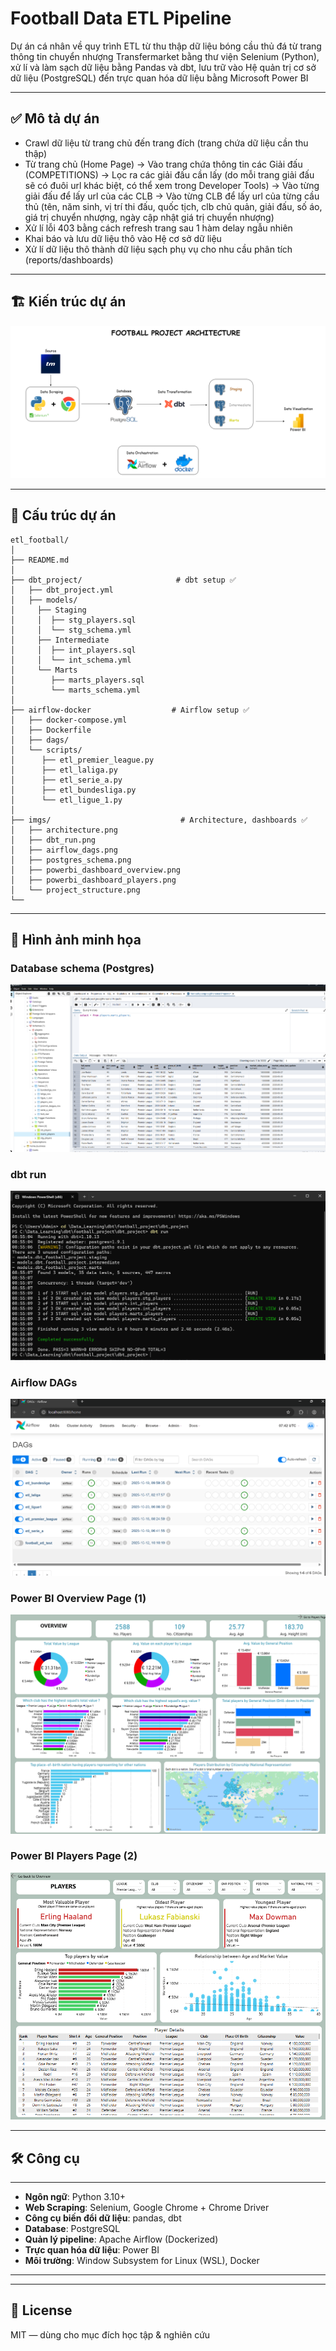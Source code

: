 # Football Data ETL Pipeline
Dự án cá nhân về quy trình ETL từ thu thập dữ liệu bóng cầu thủ đá từ trang thông tin chuyển nhượng Transfermarket bằng thư viện Selenium (Python), xử lí và làm sạch dữ liệu bằng Pandas và dbt, lưu trữ vào Hệ quản trị cơ sở dữ liệu (PostgreSQL) đến trực quan hóa dữ liệu bằng Microsoft Power BI

---

## ✅ Mô tả dự án
- Crawl dữ liệu từ trang chủ đến trang đích (trang chứa dữ liệu cần thu thập)
- Từ trang chủ (Home Page) -> Vào trang chứa thông tin các Giải đấu (COMPETITIONS) -> Lọc ra các giải đấu cần lấy (do mỗi trang giải đấu sẽ có đuôi url khác biệt, có thể xem trong Developer Tools) -> Vào từng giải đấu để lấy url của các CLB -> Vào từng CLB để lấy url của từng cầu thủ (tên, năm sinh, vị trí thi đấu, quốc tịch, clb chủ quản, giải đấu, số áo, giá trị chuyển nhượng, ngày cập nhật giá trị chuyển nhượng)
- Xử lí lỗi 403 bằng cách refresh trang sau 1 hàm delay ngẫu nhiên
- Khai báo và lưu dữ liệu thô vào Hệ cơ sở dữ liệu
- Xử lí dữ liệu thô thành dữ liệu sạch phụ vụ cho nhu cầu phân tích (reports/dashboards)

---
## 🏗️ Kiến trúc dự án
![Architecture](https://github.com/trungkien-011001/etl_football/blob/main/imgs/architecture.png)

---
## 🧱 Cấu trúc dự án

```bashbash
etl_football/
│
├── README.md
│
├── dbt_project/                	 # dbt setup ✅
│   ├── dbt_project.yml
│   ├── models/
│	  ├── Staging
│	  │	 ├── stg_players.sql
│	  │	 └── stg_schema.yml
│	  ├── Intermediate
│	  │	 ├── int_players.sql
│	  │	 └── int_schema.yml
│	  └── Marts
│		 ├── marts_players.sql
│		 └── marts_schema.yml
│
├── airflow-docker                  # Airflow setup ✅
│   ├── docker-compose.yml
│   ├── Dockerfile
│   ├── dags/
│   └── scripts/
│      ├── etl_premier_league.py
│      ├── etl_laliga.py
│      ├── etl_serie_a.py
│      ├── etl_bundesliga.py
│      └── etl_ligue_1.py
│
├── imgs/                         	  # Architecture, dashboards ✅
│   ├── architecture.png
│   ├── dbt_run.png
│   ├── airflow_dags.png
│   ├── postgres_schema.png
│   ├── powerbi_dashboard_overview.png
│   ├── powerbi_dashboard_players.png
│   └── project_structure.png
└──
```

---
## 📸 Hình ảnh minh họa
### Database schema (Postgres)
![postgres_schema](https://github.com/trungkien-011001/etl_football/blob/main/imgs/postgres_schema.png)

### dbt run
![dbt_run](https://github.com/trungkien-011001/etl_football/blob/main/imgs/dbt_run.png)

### Airflow DAGs
![Airflow_DAGS](https://github.com/trungkien-011001/etl_football/blob/main/imgs/airflow_dags.png)

### Power BI Overview Page (1)
![pbi_1](https://github.com/trungkien-011001/etl_football/blob/main/imgs/powerbi_dashboard_overview.png)

### Power BI Players Page (2)
![pbi_2](https://github.com/trungkien-011001/etl_football/blob/main/imgs/powerbi_dashboard_players.png)

---
## 🛠️ Công cụ
-------------------------------------------------------------------------
- **Ngôn ngữ**: Python 3.10+
- **Web Scraping**: Selenium, Google Chrome + Chrome Driver
- **Công cụ biến đổi dữ liệu**: pandas, dbt
- **Database**: PostgreSQL
- **Quản lý pipeline**: Apache Airflow (Dockerized)
- **Trực quan hóa dữ liệu**: Power BI
- **Môi trường**: Window Subsystem for Linux (WSL), Docker
-------------------------------------------------------------------------

---
## 📄 License
MIT — dùng cho mục đích học tập & nghiên cứu

